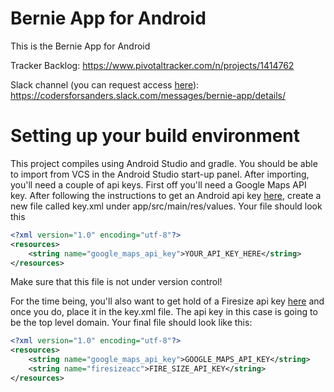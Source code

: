 # Bernie App for Android

This is the Bernie App for Android

Tracker Backlog: https://www.pivotaltracker.com/n/projects/1414762

Slack channel (you can request access [here](https://docs.google.com/forms/d/1pmxGTX17qPkZV49iuLh3rN-Mj_Z6w6M_XtUJMZCMIP4/viewform)): https://codersforsanders.slack.com/messages/bernie-app/details/

# Setting up your build environment

This project compiles using Android Studio and gradle. You should be able to import from
VCS in the Android Studio start-up panel. After importing, you'll need a couple of api keys.
 First off you'll need a Google Maps API key. After following the instructions to get an
 Android api key [here](https://developers.google.com/maps/documentation/android/signup),
 create a new file called key.xml under app/src/main/res/values. Your file should look this

 ```xml
 <?xml version="1.0" encoding="utf-8"?>
 <resources>
     <string name="google_maps_api_key">YOUR_API_KEY_HERE</string>
 </resources>
 ```

 Make sure that this file is not under version control!

 For the time being, you'll also want to get hold of a Firesize api key [here](http://firesize.com/) and once
 you do, place it in the key.xml file. The api key in this case is going to be the top level domain.
 Your final file should look like this:

 ```xml
 <?xml version="1.0" encoding="utf-8"?>
 <resources>
     <string name="google_maps_api_key">GOOGLE_MAPS_API_KEY</string>
     <string name="firesizeacc">FIRE_SIZE_API_KEY</string>
 </resources>
 ```

